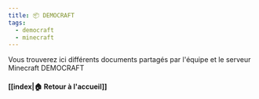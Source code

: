```yaml
---
title: 📦 DEMOCRAFT
tags:
  - democraft
  - minecraft
---
```


Vous trouverez ici différents documents partagés par l'équipe et le serveur Minecraft DEMOCRAFT

#### [[index|🏠 Retour à l'accueil]]